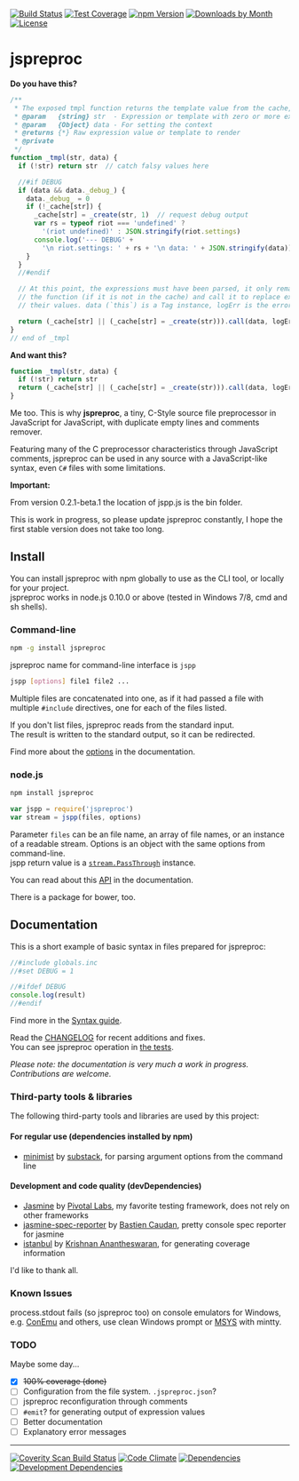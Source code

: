 [![Build Status][build-image]][build-url]
[![Test Coverage][coverage-image]][coverage-url]
[![npm Version][npm-image]][npm-url]
[![Downloads by Month][npm-dm-image]][npm-url]
[![License][license-image]][license-url]

# jspreproc

**Do you have this?**

```js
/**
 * The exposed tmpl function returns the template value from the cache, render with data.
 * @param   {string} str  - Expression or template with zero or more expressions
 * @param   {Object} data - For setting the context
 * @returns {*} Raw expression value or template to render
 * @private
 */
function _tmpl(str, data) {
  if (!str) return str  // catch falsy values here

  //#if DEBUG
  if (data && data._debug_) {
    data._debug_ = 0
    if (!_cache[str]) {
      _cache[str] = _create(str, 1)  // request debug output
      var rs = typeof riot === 'undefined' ?
        '(riot undefined)' : JSON.stringify(riot.settings)
      console.log('--- DEBUG' +
        '\n riot.settings: ' + rs + '\n data: ' + JSON.stringify(data))
    }
  }
  //#endif

  // At this point, the expressions must have been parsed, it only remains to construct
  // the function (if it is not in the cache) and call it to replace expressions with
  // their values. data (`this`) is a Tag instance, logErr is the error handler.

  return (_cache[str] || (_cache[str] = _create(str))).call(data, logErr)
}
// end of _tmpl
```

**And want this?**

```js
function _tmpl(str, data) {
  if (!str) return str
  return (_cache[str] || (_cache[str] = _create(str))).call(data, logErr)
}
```

Me too. This is why **jspreproc**, a tiny, C-Style source file preprocessor in JavaScript for JavaScript, with duplicate empty lines and comments remover.

Featuring many of the C preprocessor characteristics through JavaScript comments, jspreproc can be used in any source with a JavaScript-like syntax, even `C#` files with some limitations.

**Important:**

From version 0.2.1-beta.1 the location of jspp.js is the bin folder.

This is work in progress, so please update jspreproc constantly, I hope the first stable version does not take too long.


## Install

You can install jspreproc with npm globally to use as the CLI tool, or locally for your project.  
jspreproc works in node.js 0.10.0 or above (tested in Windows 7/8, cmd and sh shells).

### Command-line

```sh
npm -g install jspreproc
```
jspreproc name for command-line interface is `jspp`
```sh
jspp [options] file1 file2 ...
```

Multiple files are concatenated into one, as if it had passed a file with multiple `#include` directives, one for each of the files listed.

If you don't list files, jspreproc reads from the standard input.  
The result is written to the standard output, so it can be redirected.

Find more about the [options](https://github.com/aMarCruz/jspreproc/blob/master/doc/options.md) in the documentation.

### node.js

```sh
npm install jspreproc
```
```js
var jspp = require('jspreproc')
var stream = jspp(files, options)
```

Parameter `files` can be an file name, an array of file names, or an instance of a readable stream. Options is an object with the same options from command-line.  
jspp return value is a [`stream.PassThrough`](https://nodejs.org/api/stream.html#stream_class_stream_passthrough) instance.

You can read about this [API](doc/API.md) in the documentation.

There is a package for bower, too.

## Documentation

This is a short example of basic syntax in files prepared for jspreproc:

```js
//#include globals.inc
//#set DEBUG = 1

//#ifdef DEBUG
console.log(result)
//#endif
```

Find more in the [Syntax guide](https://github.com/aMarCruz/jspreproc/blob/master/doc/syntax.md).

Read the [CHANGELOG](https://github.com/aMarCruz/jspreproc/blob/master/CHANGELOG.md) for recent additions and fixes.  
You can see jspreproc operation in [the tests](https://github.com/aMarCruz/jspreproc/blob/master/spec/app-spec.js).

_Please note: the documentation is very much a work in progress. Contributions are welcome._

### Third-party tools & libraries

The following third-party tools and libraries are used by this project:

#### For regular use (dependencies installed by npm)

- [minimist][] by [substack][], for parsing argument options from the command line

#### Development and code quality (devDependencies)

- [Jasmine][] by [Pivotal Labs][pivotal-labs], my favorite testing framework, does not rely on other frameworks
- [jasmine-spec-reporter][spec-reporter] by [Bastien Caudan][Caudan], pretty console spec reporter for jasmine
- [istanbul][] by [Krishnan Anantheswaran][Anantheswaran], for generating coverage information

I'd like to thank all.

[minimist]: https://github.com/substack/minimist "parse argument options"
[substack]: http://substack.net/
[jasmine]:  http://jasmine.github.io/ "Jasmine, Behavior-Driven JavaScript"
[spec-reporter]: https://github.com/bcaudan/jasmine-spec-reporter
[istanbul]: https://gotwarlost.github.io/istanbul/ "a JS code coverage tool written in JS"
[Zakas]:    http://nczonline.net/
[Caudan]:   https://github.com/bcaudan
[Anantheswaran]: https://github.com/gotwarlost
[git4win]:       https://git-for-windows.github.io/ "The awesome Git SCM"
[code-climate]:  https://codeclimate.com/ "A better experience for creating software"
[coverity-scan]: https://scan.coverity.com/
[pivotal-labs]:  https://www.pivotaltracker.com/

### Known Issues
process.stdout fails (so jspreproc too) on console emulators for Windows, e.g. [ConEmu](https://conemu.github.io/) and others, use clean Windows prompt or [MSYS](http://www.mingw.org/wiki/msys) with mintty.

### TODO

Maybe some day...

- [x] ~~100% coverage (done)~~
- [ ] Configuration from the file system. `.jspreproc.json`?
- [ ] jspreproc reconfiguration through comments
- [ ] `#emit`? for generating output of expression values
- [ ] Better documentation
- [ ] Explanatory error messages

---

[![Coverity Scan Build Status][coverity-image]][coverity-url]
[![Code Climate][climate-image]][climate-url]
[![Dependencies][depend-image]][depend-url]
[![Development Dependencies][devdep-image]][devdep-url]

[build-image]:    https://img.shields.io/travis/aMarCruz/jspreproc.svg
[build-url]:      https://travis-ci.org/aMarCruz/jspreproc
[npm-image]:      https://img.shields.io/npm/v/jspreproc.svg
[npm-dm-image]:   https://img.shields.io/npm/dm/jspreproc.svg
[npm-url]:        https://www.npmjs.com/package/jspreproc
[license-image]:  https://img.shields.io/npm/l/express.svg
[license-url]:    https://github.com/aMarCruz/jspreproc/blob/master/LICENSE
[coverage-image]: https://codeclimate.com/github/aMarCruz/jspreproc/badges/coverage.svg
[coverage-url]:   https://codeclimate.com/github/aMarCruz/jspreproc/coverage

[coverity-image]: https://scan.coverity.com/projects/6621/badge.svg?flat=1
[coverity-url]:   https://scan.coverity.com/projects/amarcruz-jspreproc
[climate-image]:  https://codeclimate.com/github/aMarCruz/jspreproc/badges/gpa.svg
[climate-url]:    https://codeclimate.com/github/aMarCruz/jspreproc
[depend-image]:   https://david-dm.org/aMarCruz/jspreproc.svg
[depend-url]:     https://david-dm.org/aMarCruz/jspreproc
[devdep-image]:   https://david-dm.org/aMarCruz/jspreproc/dev-status.svg
[devdep-url]:     https://david-dm.org/aMarCruz/jspreproc#info=devDependencies
